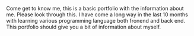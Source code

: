 Come get to know me, this is a basic portfolio with the information about me. Please look through this.
I have come a long way in the last 10 months with learning various programming language both fronend and back end. This portfolio should give you a bit of information about myself.
